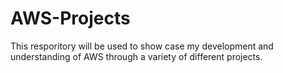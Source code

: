 # AWS-Projects
This resporitory will be used to show case my development and understanding of AWS through a variety of different projects.
